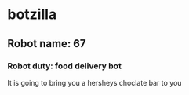 # botzilla

## Robot name: 67
 
### Robot duty: food delivery bot
It is going to bring you a hersheys choclate bar to you

